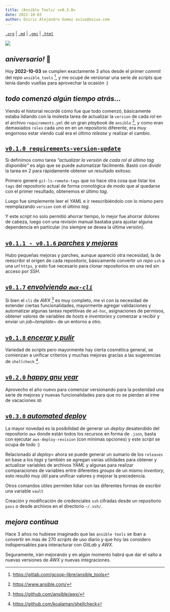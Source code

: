 ```yaml
---
title: /Ansible Tools/ =v0.3.0=
date: 2022-10-03
author: Osiris Alejandro Gomez osiux@osiux.com
---
```


[`.org`](https://gitlab.com/osiux/osiux.gitlab.io/-/raw/master/2022-10-03-ansible-tools-v0-3-0.org) |
[`.md`](https://gitlab.com/osiux/osiux.gitlab.io/-/raw/master/2022-10-03-ansible-tools-v0-3-0.md) |
[`.gmi`](gemini://gmi.osiux.com/2022-10-03-ansible-tools-v0-3-0.gmi) |
[`.html`](https://osiux.gitlab.io/2022-10-03-ansible-tools-v0-3-0.html)

[![](https://osiux.com/tmb/ansible-tools-v0-3-0.jpg)](https://osiux.com/img/2022-10-03-ansible-tools-v0-3-0.jpg)

## *aniversario!* 🎂

Hoy ****2022-10-03**** se cumplen exactamente 3 años desde el primer
*commit* del *repo* `ansible_tools` [^1], y me ocupé de versionar una
serie de *scripts* que tenía dando vueltas para aprovechar la ocasión :)

## *todo comenzó algún tiempo atrás...*

Viendo el historial recordé cómo fue que todo comenzó, básicamente
estaba lidiando con la molesta tarea de actualizar la `version` de cada
*rol* en el archivo `requirements.yml` de un gran *playbook* de
`ansible` [^2], y como eran demasiados `roles` cada uno en en un
repositorio diferente, era muy engorroso estar viendo cuál era el último
*release* y realizar el cambio.

## [`v0.1.0 requirements-version-update`](https://gitlab.com/gcoop-libre/ansible_tools/-/commit/bd38875)

Si definimos como tarea *\"actualizar la versión de cada rol al último
tag disponible\"* es algo que se puede automatizar fácilmente. Bastó con
dividir la tarea en 2 para rápidamente obtener un resultado exitoso.

Primero generé `git-ls-remote-tags` que no hace otra cosa que listar los
`tags` del repositorio actual de forma cronológica de modo que al
quedarse con el primer resultado, obtenemos el último *tag*.

Luego fue simplemente leer el *YAML* e ir reescribiéndolo con lo mismo
pero reemplazando `version` con el último *tag*.

Y este *script* no solo permitió ahorrar tiempo, lo mejor fue ahorrar
dolores de cabeza, luego con una revisión manual bastaba para ajustar
alguna dependencia en particular (no siempre se desea la última
versión).

## [`v0.1.1 - v0.1.6` *parches y mejoras*](https://gitlab.com/gcoop-libre/ansible_tools/-/compare/v0.1.1...v0.1.6)

Hubo pequeñas mejoras y parches, aunque apareció otra necesidad, la de
reescribir el origen de cada repositorio, básicamente convertir un
*repo* `ssh` a una *url* `https`, y esto fue necesario para clonar
repositorios en una red sin acceso por *SSH*.

## [`v0.1.7` *envolviendo `awx-cli`*](https://gitlab.com/gcoop-libre/ansible_tools/-/compare/v0.1.6...v0.1.7)

Si bien el `cli` de *AWX* [^3] es muy completo, me vi con la necesidad
de extender ciertas funcionalidades, mayormente agregar validaciones y
automatizar algunas tareas repetitivas de `ad-hoc`, asignaciones de
permisos, obtener valores de variables de *hosts* e *inventories* y
comenzar a recibir y enviar un *job~template~* de un entorno a otro.

## [`v0.1.8` *encerar y pulir*](https://gitlab.com/gcoop-libre/ansible_tools/-/compare/v0.1.7...v0.1.8)

Variedad de *scripts* pero mayormente hay cierta cosmética general, se
comienzan a unificar criterios y muchas mejoras gracias a las
sugerencias de `shellcheck` [^4].

## [`v0.2.0` *happy gnu year*](https://gitlab.com/gcoop-libre/ansible_tools/-/compare/v0.1.8...v0.2.0)

Aprovecho el año nuevo para comenzar versionando para la posteridad una
serie de mejoras y nuevas funcionalidades para que no se pierdan al irme
de vacaciones `XD`

## [`v0.3.0` *automated deploy*](https://gitlab.com/gcoop-libre/ansible_tools/-/compare/v0.2.0...v0.3.0)

La mayor novedad es la posibilidad de generar un *deploy* desatendido
del repositorio `awx` donde están todos los recursos en forma de
`.json`, basta con ejecutar `awx-deploy-revision` (con mínimas opciones)
y este *script* se ocupa de todo :)

Relacionado al *deploy=* ahora se puede generar un sumario de los
`releases` en base a los *tags* y también se agregan varias utilidades
para obtener y actualizar variables de archivos *YAML* y algunas para
realizar comparaciones de variables entre diferentes *groups* de un
mismo *inventory*, esto resultó muy útil para unificar valores y mejorar
la precedencia.

Otros comandos útiles permiten lidiar con las diferentes formas de
escribir una variable `vault`

Creación y modificación de credenciales `ssh` cifradas desde un
repositorio `pass` o desde archivos en el directorio `~/.ssh/`.

## *mejora continua*

Hace 3 años no hubiese imaginado que las `ansible tools` se iban a
convertir en mas de 270 *scripts* de uso diario y que hoy las considero
indispensables para interacturar con *GitLab* y *AWX*.

Seguramente, irán mejorando y en algún momento habrá que dar el salto a
nuevas versiones de *AWX* y nuevas integraciones.

[^1]: <https://gitlab.com/gcoop-libre/ansible_tools>

[^2]: <https://www.ansible.com/>

[^3]: <https://github.com/ansible/awx/>

[^4]: <https://github.com/koalaman/shellcheck>
